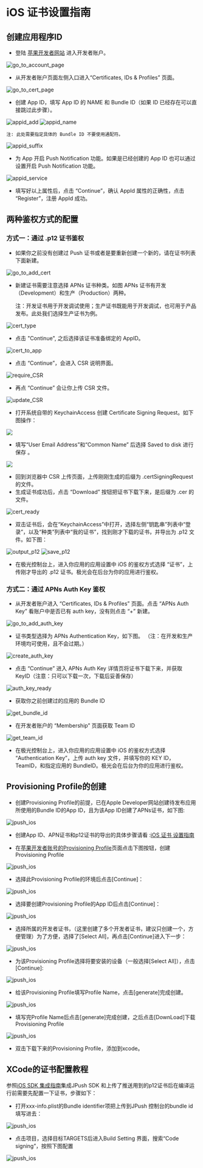 # iOS 证书设置指南

## 创建应用程序ID

+ 登陆 [苹果开发者网站](https://developer.apple.com/) 进入开发者账户。

![go_to_account_page](../image/1_goToAccountPage.png)

+ 从开发者账户页面左侧入口进入“Certificates, IDs & Profiles” 页面。

![go_to_cert_page](../image/2_goToCertPage.png)

+ 创建 App ID，填写 App ID 的 NAME 和 Bundle ID（如果 ID 已经存在可以直接跳过此步骤）。

![appid_add](../image/6.5_appid_add.png)
![appid_name](../image/7_appid_name.png)

	注: 此处需要指定具体的 Bundle ID 不要使用通配符。
![appid_suffix](../image/8_appid_suffix.png)

+ 为 App 开启 Push Notification 功能。如果是已经创建的 App ID 也可以通过设置开启 Push Notification 功能。

![appid_service](../image/9_appid_service.png)

+ 填写好以上属性后，点击 “Continue”，确认 AppId 属性的正确性，点击 “Register”，注册 AppId 成功。

## 两种鉴权方式的配置

### 方式一：通过 .p12 证书鉴权

+ 如果你之前没有创建过 Push 证书或者是要重新创建一个新的，请在证书列表下面新建。

![go_to_add_cert](../image/10_toAddCert.png)

+ 新建证书需要注意选择 APNs 证书种类。如图 APNs 证书有开发（Development）和生产（Production）两种。

	注：开发证书用于开发调试使用；生产证书既能用于开发调试，也可用于产品发布。此处我们选择生产证书为例。
	
![cert_type](../image/11_certType.png)

+ 点击 "Continue", 之后选择该证书准备绑定的 AppID。

![cert_to_app](../image/12_certToApp.png)

+ 点击 “Continue”，会进入 CSR 说明界面。

![require_CSR](../image/13_needCSR.png)

+ 再点 “Continue” 会让你上传 CSR 文件。

![update_CSR](../image/14_uploadCSR.png)

+ 打开系统自带的 KeychainAccess 创建 Certificate Signing Request。如下图操作：

![](../image/Screenshot_13-4-1_5_22.png)

+ 填写“User Email Address”和“Common Name” 后选择 Saved to disk 进行保存 。

![](../image/Snip20140122_7.png)

+ 回到浏览器中 CSR 上传页面，上传刚刚生成的后缀为 .certSigningRequest 的文件。
+ 生成证书成功后，点击 “Download” 按钮把证书下载下来，是后缀为 .cer 的文件。

![cert_ready](../image/15_CertReady.png)

+ 双击证书后，会在“KeychainAccess”中打开，选择左侧“钥匙串”列表中“登录”，以及“种类”列表中“我的证书”，找到刚才下载的证书，并导出为 .p12 文件。如下图：

![output_p12](../image/16_toP12.png)
![save_p12](../image/17_saveP12.png)

+ 在极光控制台上，进入你应用的应用设置中 iOS 的鉴权方式选择 “证书”，上传刚才导出的 .p12 证书。极光会在后台为你的应用进行鉴权。

### 方式二：通过 APNs Auth Key 鉴权

+ 从开发者账户进入 “Certificates, IDs & Profiles” 页面。点击 “APNs Auth Key” 看账户中是否已有 auth key，没有则点击 “+” 新建。

![go_to_add_auth_key](../image/3_goToAddAuthKey.png)

+ 证书类型选择为 APNs Authentication Key，如下图。 （注：在开发和生产环境均可使用，且不会过期。）

![create_auth_key](../image/4_createAuthKey.png)

+ 点击 “Continue” 进入 APNs Auth Key 详情页将证书下载下来，并获取 KeyID（注意：只可以下载一次，下载后妥善保存）

![auth_key_ready](../image/5_authKeyReady.png)

+ 获取你之前创建过的应用的 Bundle ID

![get_bundle_id](../image/5.5_getBundleId.png)

+ 在开发者账户的 “Membership” 页面获取 Team ID

![get_team_id](../image/6_getTeamId.png)

+ 在极光控制台上，进入你应用的应用设置中 iOS 的鉴权方式选择 “Authentication Key”，上传 auth key 文件，并填写你的 KEY ID，TeamID，和指定应用的 BundleID。极光会在后台为你的应用进行鉴权。

## Provisioning Profile的创建

+ 创建Provisioning Profile的前提，已在Apple Developer网站创建待发布应用所使用的Bundle ID的App ID，且为该App ID创建了APNs证书，如下图:

![jpush_ios](../image/appidcer.png)


+ 创建App ID、APN证书和p12证书的导出的具体步骤请看 :[iOS 证书 设置指南](#id)

+ 在[苹果开发者账号的Provisioning Profile](https://developer.apple.com/account/ios/profile/profileList.action)页面点击下图按钮，创建Provisioning Profile

![jpush_ios](../image/provision_profile.png)

+ 选择此Provisioning Profile的环境后点击[Continue]：

![jpush_ios](../image/create_pp_type.png)

+ 选择要创建Provisioning Profile的App ID后点击[Continue]：

![jpush_ios](../image/pp_appid_new.png)

+ 选择所属的开发者证书，（这里创建了多个开发者证书，建议只创建一个，方便管理）为了方便，选择了[Select All]，再点击[Continue]进入下一步：

![jpush_ios](../image/select_cer.png)

+ 为该Provisioning Profile选择将要安装的设备（一般选择[Select All]），点击[Continue]:

![jpush_ios](../image/select_devices.png)

+ 给该Provisioning Profile填写Profile Name，点击[generate]完成创建。

![jpush_ios](../image/pp_name.png)

+ 填写完Profile Name后点击[generate]完成创建，之后点击[DownLoad]下载Provisioning Profile

![jpush_ios](../image/download_pp.png)

+ 双击下载下来的Provisioning Profile，添加到xcode。

## XCode的证书配置教程

参照[iOS SDK 集成指南](ios_guide_new/)集成JPush SDK 和上传了推送用到的p12证书后在编译运行前需要先配置一下证书，步骤如下：

+ 打开xxx-info.plist的Bundle identifier项把上传到JPush 控制台的bundle id填写进去：

![jpush_ios](../image/xcode_bundle.png)

+ 点击项目，选择目标TARGETS后进入Build Setting 界面，搜索“Code signing”，按照下图配置

![jpush_ios](../image/xcode_buildsettings_cs.png)


